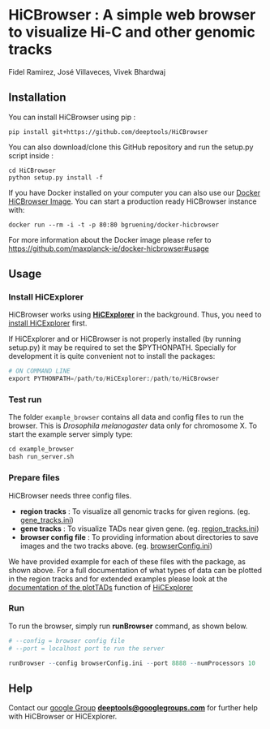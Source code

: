 # HiCBrowser : A simple web browser to visualize Hi-C and other genomic tracks

Fidel Ramirez, José Villaveces, Vivek Bhardwaj  

## Installation

You can install HiCBrowser using pip :

```
pip install git+https://github.com/deeptools/HiCBrowser
```

You can also download/clone this GitHub repository and run the setup.py script inside :

```
cd HiCBrowser
python setup.py install -f
```

If you have Docker installed on your computer you can also use our [Docker HiCBrowser Image](https://github.com/maxplanck-ie/docker-hicbrowser). You can start a production ready HiCBrowser instance with:

```
docker run --rm -i -t -p 80:80 bgruening/docker-hicbrowser
```

For more information about the Docker image please refer to https://github.com/maxplanck-ie/docker-hicbrowser#usage


## Usage

### Install HiCExplorer

HiCBrowser works using [**HiCExplorer**](http://hicexplorer.readthedocs.io/en/latest/) in the background. Thus, you need to [install HiCExplorer](http://hicexplorer.readthedocs.io/en/latest/content/installation.html) first.

If HiCExplorer and or HiCBrowser is not properly installed (by running setup.py) it may be required to set the $PYTHONPATH. Specially for development it is quite convenient not to install the packages:


```python
# ON COMMAND LINE
export PYTHONPATH=/path/to/HiCExplorer:/path/to/HiCBrowser
```

### Test run

The folder `example_browser` contains all data and config files to run the browser. This is _Drosophila melanogaster_ data only for chromosome X. To start the example server simply type:

```r
cd example_browser
bash run_server.sh
```

### Prepare files

HiCBrowser needs three config files.

+ **region tracks** : To visualize all genomic tracks for given regions. (eg. [gene_tracks.ini](./gene_tracks.ini))
+ **gene tracks** : To visualize TADs near given gene. (eg. [region_tracks.ini](./region_tracks.ini))
+ **browser config file** : To providing information about directories to save images and the two tracks above. (eg. [browserConfig.ini](./browserConfig.ini))

We have provided example for each of these files with the package, as shown above. For a full documentation of what types of data can be plotted in the region tracks 
and for extended examples please look at the [documentation of the plotTADs](http://hicexplorer.readthedocs.io/en/latest/content/tools/hicPlotTADs.html) 
function of [HiCExplorer](http://hicexplorer.readthedocs.io/en/latest/)  


### Run

To run the browser, simply run **runBrowser** command, as shown below.

        

```r
# --config = browser config file
# --port = localhost port to run the server

runBrowser --config browserConfig.ini --port 8888 --numProcessors 10 
```

## Help

Contact our [google Group](https://groups.google.com/forum/#!forum/deeptools) **deeptools@googlegroups.com** for further help with HiCBrowser or HiCExplorer.
